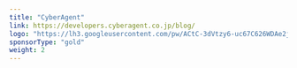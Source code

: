 ```yaml
---
title: "CyberAgent"
link: https://developers.cyberagent.co.jp/blog/
logo: "https://lh3.googleusercontent.com/pw/ACtC-3dVtzy6-uc67C626WDAe2jhW5LwIhI0siFnODvqGwOP_npfOUp08PZn92fQkvDiMm9JKli5H9Z7I5sWDZA42j4ZTIjW4VYMYn3xqv5BIPOzqy8nXkx-y6-wxzHq3tUZO4cqIgLUq9o_OqORmz4x8Z3EUg=w300"
sponsorType: "gold"
weight: 2
---
```

